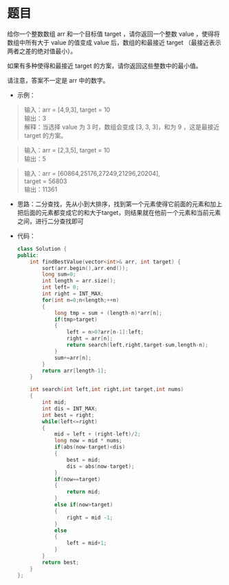 # 题目
给你一个整数数组 arr 和一个目标值 target ，请你返回一个整数 value ，使得将数组中所有大于 value 的值变成 value 后，数组的和最接近  target （最接近表示两者之差的绝对值最小）。

如果有多种使得和最接近 target 的方案，请你返回这些整数中的最小值。

请注意，答案不一定是 arr 中的数字。

* 示例：

>输入：arr = [4,9,3], target = 10<br>
输出：3<br>
解释：当选择 value 为 3 时，数组会变成 [3, 3, 3]，和为 9 ，这是最接近 target 的方案。

>输入：arr = [2,3,5], target = 10<br>
输出：5

>输入：arr = [60864,25176,27249,21296,20204], <br>target = 56803<br>
输出：11361

* 思路：二分查找，先从小到大排序，找到第一个元素使得它前面的元素和加上把后面的元素都变成它的和大于target，则结果就在他前一个元素和当前元素之间，进行二分查找即可


* 代码：

    ```C++
    class Solution {
    public:
        int findBestValue(vector<int>& arr, int target) {
            sort(arr.begin(),arr.end());
            long sum=0;
            int length = arr.size();
            int left= 0;
            int right = INT_MAX;
            for(int n=0;n<length;++n)
            {
                long tmp = sum + (length-n)*arr[n];
                if(tmp>target)
                {
                    left = n>0?arr[n-1]:left;
                    right = arr[n];
                    return search(left,right,target-sum,length-n);
                }
                sum+=arr[n];
            }
            return arr[length-1];
        }

        int search(int left,int right,int target,int nums)
        {
            int mid;
            int dis = INT_MAX;
            int best = right;
            while(left<=right)
            {
                mid = left + (right-left)/2;
                long now = mid * nums;
                if(abs(now-target)<dis)
                {
                    best = mid;
                    dis = abs(now-target);
                }
                if(now==target)
                {
                    return mid;
                }
                else if(now>target)
                {
                    right = mid -1;
                }
                else
                {
                    left = mid+1;
                }
            }
            return best;
        }
    };
    ```